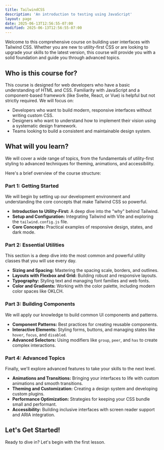 ```yaml
---
title: TailwindCSS
description: 'An introduction to testing using JavaScript'
layout: page
date: 2025-06-13T12:56:55-07:00
modified: 2025-06-13T12:56:55-07:00
---
```


Welcome to this comprehensive course on building user interfaces with Tailwind CSS. Whether you are new to utility-first CSS or are looking to upgrade your skills to the latest version, this course will provide you with a solid foundation and guide you through advanced topics.

## Who is this course for?

This course is designed for web developers who have a basic understanding of HTML and CSS. Familiarity with JavaScript and a component-based framework (like Svelte, React, or Vue) is helpful but not strictly required. We will focus on:

- Developers who want to build modern, responsive interfaces without writing custom CSS.
- Designers who want to understand how to implement their vision using a systematic design framework.
- Teams looking to build a consistent and maintainable design system.

## What will you learn?

We will cover a wide range of topics, from the fundamentals of utility-first styling to advanced techniques for theming, animations, and accessibility.

Here's a brief overview of the course structure:

### Part 1: Getting Started

We will begin by setting up our development environment and understanding the core concepts that make Tailwind CSS so powerful.

- **Introduction to Utility-First:** A deep dive into the "why" behind Tailwind.
- **Setup and Configuration:** Integrating Tailwind with Vite and exploring the `tailwind.config.js` file.
- **Core Concepts:** Practical examples of responsive design, states, and dark mode.

### Part 2: Essential Utilities

This section is a deep dive into the most common and powerful utility classes that you will use every day.

- **Sizing and Spacing:** Mastering the spacing scale, borders, and outlines.
- **Layouts with Flexbox and Grid:** Building robust and responsive layouts.
- **Typography:** Styling text and managing font families and web fonts.
- **Color and Gradients:** Working with the color palette, including modern color spaces like OKLCH.

### Part 3: Building Components

We will apply our knowledge to build common UI components and patterns.

- **Component Patterns:** Best practices for creating reusable components.
- **Interactive Elements:** Styling forms, buttons, and managing states like `hover`, `focus`, and `disabled`.
- **Advanced Selectors:** Using modifiers like `group`, `peer`, and `has` to create complex interactions.

### Part 4: Advanced Topics

Finally, we'll explore advanced features to take your skills to the next level.

- **Animations and Transitions:** Bringing your interfaces to life with custom animations and smooth transitions.
- **Theming and Customization:** Creating a design system and developing custom plugins.
- **Performance Optimization:** Strategies for keeping your CSS bundle small and performant.
- **Accessibility:** Building inclusive interfaces with screen reader support and ARIA integration.

## Let's Get Started!

Ready to dive in? Let's begin with the first lesson.

